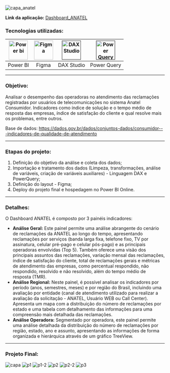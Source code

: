 ![capa_anatel](https://github.com/AlbertoFAraujo/PBI_DashboardSAC/assets/105552990/e45f7a64-1c9a-4210-97b7-ecaf86be4318)

**Link da aplicação:** [Dashboard_ANATEL](https://app.powerbi.com/view?r=eyJrIjoiZjM0MzA5N2UtOTUzNS00N2Q2LWFmNzYtMTM4MGM5Y2VhNjY2IiwidCI6IjFlNDMyOWIyLWNiOWYtNDM0Yy1iM2FjLTBhMmFiMTAxNTRlZiJ9)

### Tecnologias utilizadas: 
| [<img align="center" alt="Power bi" height="60" width="60" src="https://github.com/AlbertoFAraujo/PBI_DashboardSAC/assets/105552990/d239f769-5b2a-4cf0-8198-441a8adcbda0">](https://powerbi.microsoft.com/pt-br/desktop/) | [<img align="center" alt="Figma" height="60" width="60" src="https://github.com/AlbertoFAraujo/PBI_DashboardSAC/assets/105552990/41c4197b-df11-4c43-8b84-6af9f1edbddb">](https://www.streamlit.io/) | [<img align="center" alt="DAX Studio" height="60" width="60" src="https://github.com/AlbertoFAraujo/PBI_DashboardSAC/assets/105552990/e2c6fb50-3e25-4a91-91c1-5c3262c083c4">]() | [<img align="center" alt="Power Query" height="60" width="60" src="https://github.com/AlbertoFAraujo/PBI_DashboardSAC/assets/105552990/b41eddea-d513-4e3b-82de-d1dab2897e88">]() | 
|:---:|:---:|:---:|:---:|
| Power BI | Figma | DAX Studio | Power Query |
<hr>

### Objetivo: 

Analisar o desempenho das operadoras no atendimento das reclamações registradas por usuários de telecomunicações no sistema Anatel Consumidor. Indicadores como índice de solução e o tempo médio de resposta das empresas, índice de satisfação do cliente e qual resolve mais os problemas, entre outros.

Base de dados: https://dados.gov.br/dados/conjuntos-dados/consumidor---indicadores-de-qualidade-de-atendimento
<hr>

### Etapas do projeto:

1. Definição do objetivo da análise e coleta dos dados;
2. Importação e tratamento dos dados (Limpeza, transformações, análise de variáveis, criação de variáveis auxiliares) - Linguagem DAX e PowerQuery;
3. Definição do layout - Figma;
4. Deploy do projeto final e hospedagem no Power BI Online.
<hr>


### Detalhes:

O Dashboard ANATEL  é composto por 3 painéis indicadores:
- **Análise Geral:** Este painel permite uma análise abrangente do cenário de reclamações da ANATEL ao longo do tempo, apresentando reclamações por serviços (banda larga fixa, telefone fixo, TV por assinatura, celular pré-pago e celular pós-pago) e as principais operadoras envolvidas (Top 5). Também oferece uma visão dos principais assuntos das reclamações, variação mensal das reclamações, índice de satisfação do cliente, total de reclamações gerais e métricas de atendimento das empresas, como percentual respondido, não respondido, resolvido e não resolvido, além do tempo médio de resposta (TMR).
- **Análise Regional:** Neste painel, é possível analisar os indicadores por período (anos, semestres, meses) e por região do Brasil, incluindo uma avaliação por entidade (canal de atendimento utilizado para realizar a avaliação da solicitação - ANATEL, Usuário WEB ou Call Center). Apresenta um mapa com a distribuição do número de reclamações por estado e uma tabela com detalhamento das informações para uma compreensão mais detalhada das reclamações.
- **Análise Operadora:** Segmentado por operadora, este painel permite uma análise detalhada da distribuição do número de reclamações por região, estado, ano e assunto, apresentando as informações de forma organizada e hierárquica através de um gráfico TreeView.
<hr>

### Projeto Final:

![capa](https://github.com/AlbertoFAraujo/PBI_Dashboard_ANATEL/assets/105552990/f9f6d9b6-7b43-4333-bfe0-dee8779e1f0f)
![p1](https://github.com/AlbertoFAraujo/PBI_Dashboard_ANATEL/assets/105552990/958aa6c4-db09-4429-b173-b4027a131549)
![p1-2](https://github.com/AlbertoFAraujo/PBI_Dashboard_ANATEL/assets/105552990/6011bf15-3912-420f-acb1-d3e3202e282b)
![p2](https://github.com/AlbertoFAraujo/PBI_Dashboard_ANATEL/assets/105552990/14c6f55d-4e27-483b-af97-5401cf898d63)
![p2-2](https://github.com/AlbertoFAraujo/PBI_Dashboard_ANATEL/assets/105552990/b9548dd0-fbb6-49ac-a1e2-27dd90c150ce)
![p3](https://github.com/AlbertoFAraujo/PBI_Dashboard_ANATEL/assets/105552990/eefb6da5-8d9a-4220-9f3e-7c907efcabfe)
